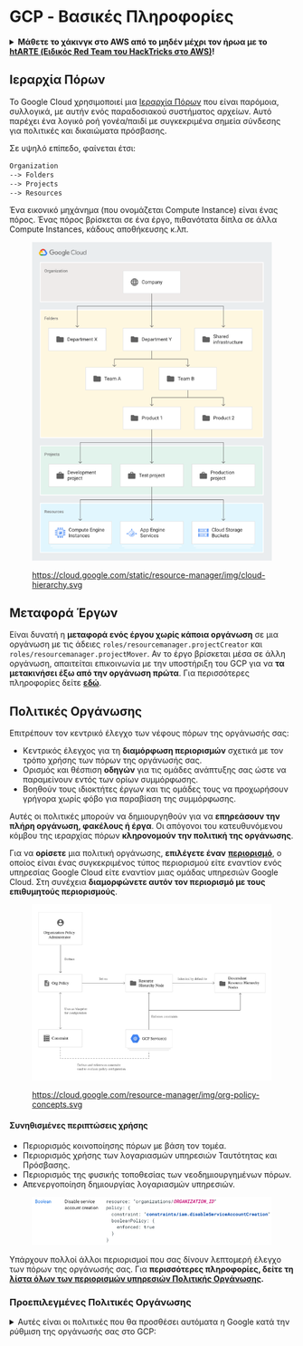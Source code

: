 # GCP - Βασικές Πληροφορίες

<details>

<summary><strong>Μάθετε το χάκινγκ στο AWS από το μηδέν μέχρι τον ήρωα με το</strong> <a href="https://training.hacktricks.xyz/courses/arte"><strong>htARTE (Ειδικός Red Team του HackTricks στο AWS)</strong></a><strong>!</strong></summary>

Άλλοι τρόποι υποστήριξης του HackTricks:

* Αν θέλετε να δείτε την **εταιρεία σας διαφημισμένη στο HackTricks** ή να **κατεβάσετε το HackTricks σε μορφή PDF** ελέγξτε τα [**ΣΧΕΔΙΑ ΣΥΝΔΡΟΜΗΣ**](https://github.com/sponsors/carlospolop)!
* Αποκτήστε το [**επίσημο PEASS & HackTricks swag**](https://peass.creator-spring.com)
* Ανακαλύψτε [**την Οικογένεια PEASS**](https://opensea.io/collection/the-peass-family), τη συλλογή μας από αποκλειστικά [**NFTs**](https://opensea.io/collection/the-peass-family)
* **Εγγραφείτε στη** 💬 [**ομάδα Discord**](https://discord.gg/hRep4RUj7f) ή στη [**ομάδα telegram**](https://t.me/peass) ή **ακολουθήστε** μας στο **Twitter** 🐦 [**@hacktricks\_live**](https://twitter.com/hacktricks\_live)**.**
* **Μοιραστείτε τα χάκινγκ κόλπα σας υποβάλλοντας PRs στα** [**HackTricks**](https://github.com/carlospolop/hacktricks) και [**HackTricks Cloud**](https://github.com/carlospolop/hacktricks-cloud) αποθετήρια στο GitHub.

</details>

## **Ιεραρχία Πόρων**

Το Google Cloud χρησιμοποιεί μια [Ιεραρχία Πόρων](https://cloud.google.com/resource-manager/docs/cloud-platform-resource-hierarchy) που είναι παρόμοια, συλλογικά, με αυτήν ενός παραδοσιακού συστήματος αρχείων. Αυτό παρέχει ένα λογικό ροή γονέα/παιδί με συγκεκριμένα σημεία σύνδεσης για πολιτικές και δικαιώματα πρόσβασης.

Σε υψηλό επίπεδο, φαίνεται έτσι:
```
Organization
--> Folders
--> Projects
--> Resources
```
Ένα εικονικό μηχάνημα (που ονομάζεται Compute Instance) είναι ένας πόρος. Ένας πόρος βρίσκεται σε ένα έργο, πιθανότατα δίπλα σε άλλα Compute Instances, κάδους αποθήκευσης κ.λπ.

<figure><img src="../../.gitbook/assets/image (1).png" alt=""><figcaption><p><a href="https://cloud.google.com/static/resource-manager/img/cloud-hierarchy.svg">https://cloud.google.com/static/resource-manager/img/cloud-hierarchy.svg</a></p></figcaption></figure>

## **Μεταφορά Έργων**

Είναι δυνατή η **μεταφορά ενός έργου χωρίς κάποια οργάνωση** σε μια οργάνωση με τις άδειες `roles/resourcemanager.projectCreator` και `roles/resourcemanager.projectMover`. Αν το έργο βρίσκεται μέσα σε άλλη οργάνωση, απαιτείται επικοινωνία με την υποστήριξη του GCP για να **τα μετακινήσει έξω από την οργάνωση πρώτα**. Για περισσότερες πληροφορίες δείτε [**εδώ**](https://medium.com/google-cloud/migrating-a-project-from-one-organization-to-another-gcp-4b37a86dd9e6).

## **Πολιτικές Οργάνωσης**

Επιτρέπουν τον κεντρικό έλεγχο των νέφους πόρων της οργάνωσής σας:

* Κεντρικός έλεγχος για τη **διαμόρφωση περιορισμών** σχετικά με τον τρόπο χρήσης των πόρων της οργάνωσής σας.
* Ορισμός και θέσπιση **οδηγών** για τις ομάδες ανάπτυξης σας ώστε να παραμείνουν εντός των ορίων συμμόρφωσης.
* Βοηθούν τους ιδιοκτήτες έργων και τις ομάδες τους να προχωρήσουν γρήγορα χωρίς φόβο για παραβίαση της συμμόρφωσης.

Αυτές οι πολιτικές μπορούν να δημιουργηθούν για να **επηρεάσουν την πλήρη οργάνωση, φακέλους ή έργα**. Οι απόγονοι του κατευθυνόμενου κόμβου της ιεραρχίας πόρων **κληρονομούν την πολιτική της οργάνωσης**.

Για να **ορίσετε** μια πολιτική οργάνωσης, **επιλέγετε έναν** [**περιορισμό**](https://cloud.google.com/resource-manager/docs/organization-policy/overview#constraints), ο οποίος είναι ένας συγκεκριμένος τύπος περιορισμού είτε εναντίον ενός υπηρεσίας Google Cloud είτε εναντίον μιας ομάδας υπηρεσιών Google Cloud. Στη συνέχεια **διαμορφώνετε αυτόν τον περιορισμό με τους επιθυμητούς περιορισμούς**.

<figure><img src="../../.gitbook/assets/image (5) (4).png" alt=""><figcaption><p><a href="https://cloud.google.com/resource-manager/img/org-policy-concepts.svg">https://cloud.google.com/resource-manager/img/org-policy-concepts.svg</a></p></figcaption></figure>

#### Συνηθισμένες περιπτώσεις χρήσης <a href="#common_use_cases" id="common_use_cases"></a>

* Περιορισμός κοινοποίησης πόρων με βάση τον τομέα.
* Περιορισμός χρήσης των λογαριασμών υπηρεσιών Ταυτότητας και Πρόσβασης.
* Περιορισμός της φυσικής τοποθεσίας των νεοδημιουργημένων πόρων.
* Απενεργοποίηση δημιουργίας λογαριασμών υπηρεσιών.

<figure><img src="../../.gitbook/assets/image (83).png" alt=""><figcaption></figcaption></figure>

Υπάρχουν πολλοί άλλοι περιορισμοί που σας δίνουν λεπτομερή έλεγχο των πόρων της οργάνωσής σας. Για **περισσότερες πληροφορίες, δείτε τη** [**λίστα όλων των περιορισμών υπηρεσιών Πολιτικής Οργάνωσης**](https://cloud.google.com/resource-manager/docs/organization-policy/org-policy-constraints)**.**

### **Προεπιλεγμένες Πολιτικές Οργάνωσης**

<details>

<summary>Αυτές είναι οι πολιτικές που θα προσθέσει αυτόματα η Google κατά την ρύθμιση της οργάνωσής σας στο GCP:</summary>

**Πολιτικές Διαχείρισης Πρόσβασης**

* **Περιορισμός επαφών με περιορισμένο τομέα:** Αποτρέπει την προσθήκη χρηστών στις Βασικές Επαφές έξω από τους καθορισμένους τομείς σας. Αυτό περιορίζει τις Βασικές Επαφές ώστε να επιτρέπεται μόνο σε διαχειριζόμενες ταυτότητες χρηστών στους επιλεγμένους τομείς σας να λαμβάνουν ειδοποιήσεις πλατφόρμας.
* **Περιορισμός κοινοποίησης με περιορισμένο τομέα:** Αποτρέπει την προσθήκη χρηστών σε πολιτικές IAM έξω από τους καθορισμένους τομείς σας. Αυτό περιορίζει τις πολιτικές IAM ώστε να επιτρέπεται μόνο σε διαχειριζόμενες ταυτότητες χρηστών στους επιλεγμένους τομείς σας να έχουν πρόσβαση σε πόρους μέσα σε αυτήν την οργάνωση.
* **Πρόληψη δημόσιας πρόσβασης:** Αποτρέπει τα δοχεία αποθήκευσης Cloud Storage από το να εκτίθενται στο κοινό. Αυτό εξασφαλίζει ότι ένας προγραμματιστής δεν μπορεί να ρυθμίσει τα δοχεία αποθήκευσης Cloud Storage να έχουν μη εξουσιοδοτημένη πρόσβαση στο διαδίκτυο.
* **Ομοιόμορφη πρόσβαση σε επίπεδο δοχείου:** Αποτρέπει τους καταλόγους ελέγχου πρόσβασης σε επίπεδο αντικειμένου (ACLs) στα δοχεία αποθήκευσης Cloud Storage. Αυτό απλοποιεί τη διαχείριση της πρόσβασης εφαρμόζοντας συνεπώς πολιτικές IAM σε όλα τα αντικείμενα στους καταλόγους αποθήκευσης Cloud.
* **Απαιτεί σύνδεση στο λειτουργικό σύστημα:** Τα ΕΜ που δημιουργούνται σε νέα έργα θα έχουν ενεργοποιημένη τη σύνδεση στο λειτουργικό σύστημα. Αυτό σας επιτρέπει να διαχειρίζεστε την πρόσβαση SSH στα παραδείγματά σας χρησιμοποιώντας το IAM χωρίς την ανάγκη δημιουργίας και διαχείρισης μεμονωμένων κλειδιών SSH.

**Επιπλέον πολιτικές ασφαλείας για λογαριασμούς υπηρεσιών**

* **Απενεργοποίηση αυτόματων χορηγήσεων IAM**: Αποτρέπει τους προεπιλεγμένους λογαριασμούς υπηρεσιών App Engine και Compute Engine από το να χορηγούν αυτόματα τον ρόλο Editor IAM σε ένα έργο κατά τη δημιουργία. Αυτό εξασφαλίζει ότι οι λογαριασμοί υπηρεσιών δεν λαμβάνουν υπερβολικά επιτρεπτικούς ρόλους IAM κατά τη δημιουργία.
* **Απενεργοποίηση δημιουργίας κλειδιών λογαριασμών υπηρεσιών**: Αποτρέπει τη δημιουργία δημόσιων κλειδιών λογαριασμών υπηρεσιών. Αυτό βοηθά στη μείωση του κινδύνου εκθέσεως μόνιμων διαπιστευτικών.
* **Απενεργοποίηση μεταφόρτωσης κλειδιών λογαριασμών υπηρεσιών**: Αποτρέπει τη μεταφόρτωση δημόσιων κλειδιών λογαριασμών υπηρεσιών. Αυτό βοηθά στη μείωση του κινδύνου διαρροής ή επαναχρησιμοποίησης υλικού κλειδιών.

**Πολιτικές διαμόρφωσης ασφαλούς δικτύου VPC**

* **Ορισμός επιτρεπόμενων εξωτερικών IP γ
## Χρήστες <a href="#default-credentials" id="default-credentials"></a>

Στο **GCP console** δεν υπάρχει διαχείριση **Χρηστών ή Ομάδων**, αυτό γίνεται στο **Google Workspace**. Ωστόσο, μπορείτε να συγχρονίσετε έναν διαφορετικό πάροχο ταυτότητας στο Google Workspace.

Μπορείτε να έχετε πρόσβαση στους χρήστες και τις ομάδες του Workspace στο [**https://admin.google.com**](https://admin.google.com/).

Το **MFA** μπορεί να επιβληθεί στους χρήστες του Workspace, ωστόσο, ένας **επιτιθέμενος** θα μπορούσε να χρησιμοποιήσει ένα τοκέν για πρόσβαση στο GCP μέσω της γραμμής εντολών χωρίς προστασία MFA (θα προστατεύεται από MFA μόνο όταν ο χρήστης συνδεθεί για να το δημιουργήσει: `gcloud auth login`).

## Ομάδες

Όταν δημιουργείται μια οργάνωση, συνιστάται **ιδιαίτερα** η δημιουργία ορισμένων ομάδων. Εάν διαχειρίζεστε οποιαδήποτε από αυτές, ενδέχεται να έχετε διαρρεύσει όλη ή σημαντικό μέρος της οργάνωσης:

<table data-header-hidden><thead><tr><th width="299.3076923076923"></th><th></th></tr></thead><tbody><tr><td><strong>Ομάδα</strong></td><td><strong>Λειτουργία</strong></td></tr><tr><td><strong><code>gcp-organization-admins</code></strong><br><em>(απαιτούνται ομάδες ή ατομικοί λογαριασμοί για τον έλεγχο)</em></td><td>Διαχείριση οποιουδήποτε πόρου που ανήκει στην οργάνωση. Αναθέστε αυτόν τον ρόλο με προσοχή. Οι διαχειριστές οργανισμού έχουν πρόσβαση σε όλους τους πόρους του Google Cloud σας. Εναλλακτικά, επειδή αυτή η λειτουργία είναι υψηλά προνομιούχα, σκεφτείτε τη χρήση ατομικών λογαριασμών αντί για τη δημιουργία ομάδας.</td></tr><tr><td><strong><code>gcp-network-admins</code></strong><br><em>(απαιτούνται για έλεγχο)</em></td><td>Δημιουργία δικτύων, υποδικτύων, κανόνων του τοίχου προστασίας και συσκευών δικτύου όπως Cloud Router, Cloud VPN και cloud load balancers.</td></tr><tr><td><strong><code>gcp-billing-admins</code></strong><br><em>(απαιτούνται για έλεγχο)</em></td><td>Ρύθμιση λογαριασμών χρέωσης και παρακολούθηση της χρήσης τους.</td></tr><tr><td><strong><code>gcp-developers</code></strong><br><em>(απαιτούνται για έλεγχο)</em></td><td>Σχεδίαση, κωδικοποίηση και δοκιμή εφαρμογών.</td></tr><tr><td><strong><code>gcp-security-admins</code></strong><br></td><td>Καθιερώντας και διαχειρίζοντας πολιτικές ασφαλείας για ολόκληρο τον οργανισμό, συμπεριλαμβανομένης της διαχείρισης πρόσβασης και των <a href="https://cloud.google.com/resource-manager/docs/organization-policy/org-policy-constraints">πολιτικών περιορισμών οργανισμού</a>. Δείτε τον <a href="https://cloud.google.com/architecture/security-foundations/authentication-authorization#users_and_groups">οδηγό θεμελίων ασφαλείας του Google Cloud</a> για περισσότερες πληροφορίες σχετικά με τον σχεδιασμό της υποδομής ασφαλείας του Google Cloud σας.</td></tr><tr><td><strong><code>gcp-devops</code></strong></td><td>Δημιουργία ή διαχείριση πλήρων αλυσίδων που υποστηρίζουν συνεχή ολοκλήρωση και παράδοση, παρακολούθηση και παροχή συστημάτων.</td></tr><tr><td><strong><code>gcp-logging-admins</code></strong></td><td></td></tr><tr><td><strong><code>gcp-logging-viewers</code></strong></td><td></td></tr><tr><td><strong><code>gcp-monitor-admins</code></strong></td><td></td></tr><tr><td><strong><code>gcp-billing-viewer</code></strong><br><em>(πλέον όχι προεπιλεγμένο)</em></td><td>Παρακολούθηση των δαπανών σε έργα. Τα τυπικά μέλη είναι μέρος της ομάδας οικονομικών.</td></tr><tr><td><strong><code>gcp-platform-viewer</code></strong><br><em>(πλέον όχι προεπιλεγμένο)</em></td><td>Αναθεώρηση πληροφοριών πόρων σε ολόκληρο τον οργανισμό του Google Cloud.</td></tr><tr><td><strong><code>gcp-security-reviewer</code></strong><br><em>(πλέον όχι προεπιλεγμένο)</em></td><td>Αναθεώρηση ασφάλειας στο cloud.</td></tr><tr><td><strong><code>gcp-network-viewer</code></strong><br><em>(πλέον όχι προεπιλεγμένο)</em></td><td>Αναθεώρηση ρυθμίσεων δικτύου.</td></tr><tr><td><strong><code>grp-gcp-audit-viewer</code></strong><br><em>(πλέον όχι προεπιλεγμένο)</em></td><td>Προβολή αρχείων καταγραφής ελέγχου.</td></tr><tr><td><strong><code>gcp-scc-admin</code></strong><br><em>(πλέον όχι προεπιλεγμένο)</em></td><td>Διαχείριση του Security Command Center.</td></tr><tr><td><strong><code>gcp-secrets-admin</code></strong><br><em>(πλέον όχι προεπιλεγμένο)</em></td><td>Διαχείριση μυστικών στο Secret Manager.</td></tr></tbody></table>

## **Προεπιλεγμένη Πολιτική Κωδικού Πρόσβασης**

* Επιβολή ισχυρών κωδικών πρόσβασης
* Από 8 έως 100 χαρακτήρες
* Χωρίς επαναχρησιμοποίηση
* Χωρίς λήξη
* Εάν οι άνθρωποι έχουν πρόσβαση στο Workspace μέσω ενός παρόχου τρίτου, αυτές οι απαιτήσεις δεν εφαρμόζονται.

<figure><img src="../../.gitbook/assets/image (1) (1) (1) (1) (1) (1) (1) (1) (1) (1) (1) (1).png" alt=""><figcaption></figcaption></figure>

<figure><img src="../../.gitbook/assets/image (2) (1) (1) (1) (1).png" alt=""><figcaption></figcaption></figure>

## **Λογαριασμοί Υπηρεσιών**

Αυτοί είναι οι αρχές που μπορούν να **έχουν** **συνδεθεί** σε πόρους και να έχουν πρόσβαση για να αλληλεπιδρούν εύκολα με το GCP. Για παράδειγμα, είναι δυνατόν να έχετε πρόσβαση στο **auth token** ενός Λογαριασμού Υπηρεσίας **συνδεδεμένου σε ένα VM** στα μεταδεδομένα.\
Είναι δυνατόν να αντιμετωπίσετε κάποιες **συγκρούσεις** όταν χρησιμοποιείτε τόσο **IAM όσο και πεδία πρόσβασης**. Για παράδειγμα, ο λογαριασμός υπηρεσίας σας μπορεί να έχει τον ρόλο IAM του `compute.instanceAdmin` αλλά το παράδειγμα που έχετε παραβιάσει έχει περιοριστεί με τον περιορισμό πεδίου `https://www.googleapis.com/auth/compute.readonly`. Αυτό θα σας εμποδίσει να κάνετε οποιεσδήποτε αλλαγές χρησιμοποιώντας το OAuth token που ανατίθεται αυτόματα στο παράδειγμά σας.

Είναι παρόμοιο με τους **ρόλους IAM από το AWS**. Αλλά διαφορετικά από το AWS, **οποιοδήποτε** λογαριασμός υπηρεσίας μπορεί να **συνδεθεί με οποιαδήποτε υπηρεσία** (δεν χρειάζεται να το επιτρέψει μέσω μιας πολιτικής).

Πολλοί από τους λογαριασμούς υπηρεσίας που θα βρείτε προέρχονται προφανώς **αυτόματα από το GCP** όταν αρχίσετε να χρησιμοποιείτε μια υπηρεσία, όπως:
```
PROJECT_NUMBER-compute@developer.gserviceaccount.com
PROJECT_ID@appspot.gserviceaccount.com
```
Ωστόσο, είναι επίσης δυνατόν να δημιουργήσετε και να συνδέσετε σε πόρους **προσαρμοσμένους λογαριασμούς υπηρεσιών**, οι οποίοι θα φαίνονται όπως αυτό:
```
SERVICE_ACCOUNT_NAME@PROJECT_NAME.iam.gserviceaccount.com
```
### **Εύρος πρόσβασης**

Τα εύρη πρόσβασης **συνδέονται με τα δημιουργημένα τεκμήρια OAuth** για πρόσβαση στα σημεία API του GCP. Αυτά **περιορίζουν τα δικαιώματα** του τεκμηρίου OAuth.\
Αυτό σημαίνει ότι αν ένα τεκμήριο ανήκει σε Έναν Κάτοχο ενός πόρου αλλά δεν έχει στο εύρος του τεκμηρίου την πρόσβαση σε αυτόν τον πόρο, το τεκμήριο **δεν μπορεί να χρησιμοποιηθεί για (κατάχρηση) αυτών των προνομίων**.

Η Google προτείνει πραγματικά (https://cloud.google.com/compute/docs/access/service-accounts#service\_account\_permissions) ότι **τα εύρη πρόσβασης δεν πρέπει να χρησιμοποιούνται και να βασιστείτε αποκλειστικά στο IAM**. Το web πύλη διαχείρισης επιβάλλει πραγματικά αυτό, αλλά τα εύρη πρόσβασης μπορούν ακόμα να εφαρμοστούν σε παραδείγματα χρησιμοποιώντας προγραμματιστικά προσαρμοσμένους λογαριασμούς υπηρεσιών.

Μπορείτε να δείτε ποια **εύρη** είναι **εκχωρημένα** με **ερώτημα:**

{% code overflow="wrap" %}
```bash
curl 'https://www.googleapis.com/oauth2/v1/tokeninfo?access_token=<access_token>'

{
"issued_to": "223044615559.apps.googleusercontent.com",
"audience": "223044615559.apps.googleusercontent.com",
"user_id": "139746512919298469201",
"scope": "openid https://www.googleapis.com/auth/userinfo.email https://www.googleapis.com/auth/cloud-platform https://www.googleapis.com/auth/appengine.admin https://www.googleapis.com/auth/sqlservice.login https://www.googleapis.com/auth/compute https://www.googleapis.com/auth/accounts.reauth",
"expires_in": 2253,
"email": "username@testing.com",
"verified_email": true,
"access_type": "offline"
}
```
{% endcode %}

Οι προηγούμενες **εξουσίες** είναι αυτές που δημιουργούνται από **προεπιλογή** χρησιμοποιώντας το **`gcloud`** για πρόσβαση σε δεδομένα. Αυτό συμβαίνει επειδή όταν χρησιμοποιείτε το **`gcloud`** δημιουργείτε πρώτα ένα διακριτικό OAuth, και στη συνέχεια το χρησιμοποιείτε για να επικοινωνήσετε με τα σημεία πρόσβασης.

Η πιο σημαντική εξουσία από αυτές είναι η **`cloud-platform`**, η οποία ουσιαστικά σημαίνει ότι είναι δυνατή η **πρόσβαση σε οποιαδήποτε υπηρεσία στο GCP**.

Μπορείτε να **βρείτε μια λίστα με** [**όλες τις δυνατές εξουσίες εδώ**](https://developers.google.com/identity/protocols/googlescopes)**.**

Αν έχετε διαπιστευτήρια περιήγησης **`gcloud`**, είναι δυνατόν να **λάβετε ένα διακριτικό με άλλες εξουσίες,** κάνοντας κάτι παρόμοιο:
```bash
# Maybe you can get a user token with other scopes changing the scopes array from ~/.config/gcloud/credentials.db

# Set new scopes for SDKs credentials
gcloud auth application-default login --scopes=https://www.googleapis.com/auth/userinfo.email,https://www.googleapis.com/auth/cloud-platform,https://www.googleapis.com/auth/sqlservice.login,https://www.googleapis.com/auth/appengine.admin,https://www.googleapis.com/auth/compute,https://www.googleapis.com/auth/accounts.reauth,https://www.googleapis.com/auth/admin.directory.user,https://www.googleapis.com/auth/admin.directory.group,https://www.googleapis.com/auth/admin.directory.domain,https://www.googleapis.com/auth/admin.directory.user

# Print new token
gcloud auth application-default print-access-token

# To use this token with some API you might need to use curl to indicate the project header with --header "X-Goog-User-Project: <project-name>"
```
{% endcode %}

## **Πολιτικές IAM του Terraform, Δεσμεύσεις και Μέλη**

Όπως ορίζεται από το terraform στο [https://registry.terraform.io/providers/hashicorp/google/latest/docs/resources/google\_project\_iam](https://registry.terraform.io/providers/hashicorp/google/latest/docs/resources/google\_project\_iam) χρησιμοποιώντας το terraform με το GCP υπάρχουν διαφορετικοί τρόποι για να χορηγήσετε πρόσβαση σε έναν αρχέτυπο πάνω σε ένα πόρο:

* **Μέλη**: Ορίζετε **αρχέτυπα ως μέλη ρόλων** **χωρίς περιορισμούς** σχετικά με τον ρόλο ή τα αρχέτυπα. Μπορείτε να ορίσετε έναν χρήστη ως μέλος ενός ρόλου και στη συνέχεια να ορίσετε μια ομάδα ως μέλος του ίδιου ρόλου και επίσης να ορίσετε αυτά τα αρχέτυπα (χρήστη και ομάδα) ως μέλη άλλων ρόλων.
* **Δεσμεύσεις**: Πολλά **αρχέτυπα μπορούν να δεσμευτούν σε ένα ρόλο**. Αυτά τα **αρχέτυπα μπορούν ακόμα να δεσμευτούν ή να είναι μέλη άλλων ρόλων**. Ωστόσο, εάν ένα αρχέτυπο που δεν έχει δεσμευτεί στον ρόλο οριστεί ως **μέλος ενός δεσμευμένου ρόλου**, την επόμενη φορά που θα εφαρμοστεί η **δέσμευση, το μέλος θα εξαφανιστεί**.
* **Πολιτικές**: Μια πολιτική είναι **αρχήγης**, υποδεικνύει ρόλους και αρχέτυπα και στη συνέχεια, **αυτά τα αρχέτυπα δεν μπορούν να έχουν περισσότερους ρόλους και αυτοί οι ρόλοι δεν μπορούν να έχουν περισσότερα αρχέτυπα** εκτός αν αυτή η πολιτική τροποποιηθεί (ούτε καν σε άλλες πολιτικές, δεσμεύσεις ή μέλη). Συνεπώς, όταν ένας ρόλος ή αρχέτυπο καθορίζεται στην πολιτική, όλα τα προνόμιά του περιορίζονται από αυτήν την πολιτική. Φυσικά, αυτό μπορεί να παρακαμφθεί στην περίπτωση που το αρχέτυπο δίνεται η δυνατότητα να τροποποιήσει την πολιτική ή δικαιώματα εξέλιξης προνομίων (όπως δημιουργία ενός νέου αρχετύπου και δέσμευσή του σε έναν νέο ρόλο).

## Αναφορές

* [https://about.gitlab.com/blog/2020/02/12/plundering-gcp-escalating-privileges-in-google-cloud-platform/](https://about.gitlab.com/blog/2020/02/12/plundering-gcp-escalating-privileges-in-google-cloud-platform/)
* [https://cloud.google.com/resource-manager/docs/cloud-platform-resource-hierarchy](https://cloud.google.com/resource-manager/docs/cloud-platform-resource-hierarchy)

<details>

<summary><strong>Μάθετε το χάκινγκ στο AWS από το μηδέν μέχρι τον ήρωα με το</strong> <a href="https://training.hacktricks.xyz/courses/arte"><strong>htARTE (HackTricks AWS Red Team Expert)</strong></a><strong>!</strong></summary>

Άλλοι τρόποι υποστήριξης του HackTricks:

* Αν θέλετε να δείτε την **εταιρεία σας διαφημισμένη στο HackTricks** ή να **κατεβάσετε το HackTricks σε μορφή PDF** ελέγξτε τα [**ΣΧΕΔΙΑ ΣΥΝΔΡΟΜΗΣ**](https://github.com/sponsors/carlospolop)!
* Αποκτήστε το [**επίσημο PEASS & HackTricks swag**](https://peass.creator-spring.com)
* Ανακαλύψτε [**την Οικογένεια PEASS**](https://opensea.io/collection/the-peass-family), τη συλλογή μας από αποκλειστικά [**NFTs**](https://opensea.io/collection/the-peass-family)
* **Εγγραφείτε** στην 💬 [**ομάδα Discord**](https://discord.gg/hRep4RUj7f) ή στην [**ομάδα telegram**](https://t.me/peass) ή **ακολουθήστε** μας στο **Twitter** 🐦 [**@hacktricks\_live**](https://twitter.com/hacktricks\_live)**.**
* **Μοιραστείτε τα χάκινγκ κόλπα σας υποβάλλοντας PRs στα** [**HackTricks**](https://github.com/carlospolop/hacktricks) και [**HackTricks Cloud**](https://github.com/carlospolop/hacktricks-cloud) αποθετήρια του github.

</details>
